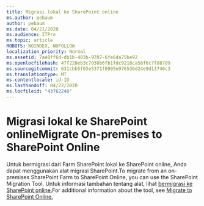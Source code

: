 ```yaml
---
title: Migrasi lokal ke SharePoint online
ms.author: pebaum
author: pebaum
ms.date: 04/21/2020
ms.audience: ITPro
ms.topic: article
ROBOTS: NOINDEX, NOFOLLOW
localization_priority: Normal
ms.assetid: 7ae8ff6d-db1b-403b-9707-6fe6da75be92
ms.openlocfilehash: 47f228eb3c7938b6fb1fdc9218ca58f6c7f88709
ms.sourcegitcommit: 631cbb5f03e5371f0995e976536d24e9d13746c3
ms.translationtype: MT
ms.contentlocale: id-ID
ms.lasthandoff: 04/22/2020
ms.locfileid: "43762248"
---
```

# <a name="migrate-on-premises-to-sharepoint-online"></a><span data-ttu-id="ecba5-102">Migrasi lokal ke SharePoint online</span><span class="sxs-lookup"><span data-stu-id="ecba5-102">Migrate On-premises to SharePoint Online</span></span>

<span data-ttu-id="ecba5-103">Untuk bermigrasi dari Farm SharePoint lokal ke SharePoint online, Anda dapat menggunakan alat migrasi SharePoint.</span><span class="sxs-lookup"><span data-stu-id="ecba5-103">To migrate from an on-premises SharePoint Farm to SharePoint Online, you can use the SharePoint Migration Tool.</span></span> <span data-ttu-id="ecba5-104">Untuk informasi tambahan tentang alat, lihat [bermigrasi ke SharePoint online.](https://go.microsoft.com/fwlink/?linkid=2019574)</span><span class="sxs-lookup"><span data-stu-id="ecba5-104">For additional information about the tool, see [Migrate to SharePoint Online.](https://go.microsoft.com/fwlink/?linkid=2019574)</span></span>
  

